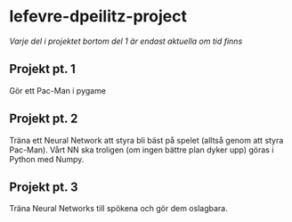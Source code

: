 # lefevre-dpeilitz-project
*Varje del i projektet bortom del 1 är endast aktuella om tid finns*

## Projekt pt. 1
Gör ett Pac-Man i pygame

## Projekt pt. 2
Träna ett Neural Network att styra bli bäst på spelet (alltså genom att styra Pac-Man). 
Vårt NN ska troligen (om ingen bättre plan dyker upp) göras i Python med Numpy. 

## Projekt pt. 3
Träna Neural Networks till spökena och gör dem oslagbara. 
